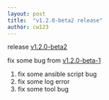```yaml
---
layout: post
title:  "v1.2.0-beta2 release"
author: cw123
---
```


release [v1.2.0-beta2](https://github.com/opencurve/curve/releases/tag/v1.2.0-beta2)

fix some bug from [v1.2.0-beta-1](https://github.com/opencurve/curve/releases/tag/v1.2.0-beta-1)

1. fix some ansible script bug
2. fix some log error
3. fix some tool bug

